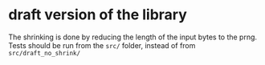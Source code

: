 # draft version of the library

The shrinking is done by reducing the length of the input bytes to the prng. Tests should be run from the `src/` folder, instead of from `src/draft_no_shrink/`
